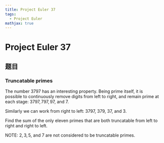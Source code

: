 ```yaml
---
title: Project Euler 37
tags:
  - Project Euler
mathjax: true
---
```

<escape><!-- more --></escape>

# Project Euler 37
## 题目
### Truncatable primes
The number $3797$ has an interesting property. Being prime itself, it is possible to continuously remove digits from left to right, and remain prime at each stage: $3797, 797, 97,$ and $7$. 

Similarly we can work from right to left: $3797$, $379$, $37$, and $3$.

Find the sum of the only eleven primes that are both truncatable from left to right and right to left.

NOTE: $2, 3, 5,$ and $7$ are not considered to be truncatable primes.
